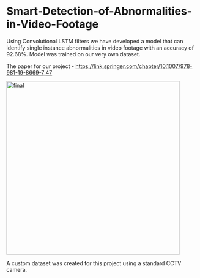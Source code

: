 # Smart-Detection-of-Abnormalities-in-Video-Footage
Using Convolutional LSTM filters we have developed a model that can identify single instance abnormalities in video footage with an accuracy of 92.68%. Model was trained on our very own dataset.

The paper for our project - https://link.springer.com/chapter/10.1007/978-981-19-8669-7_47

<img width="453" alt="final" src="https://github.com/Anikhet/Smart-Detection-of-Abnormalities-in-Video-Footage/assets/51974582/21e9e61a-2eaa-4d4d-bd95-79e294ae04ac">

A custom dataset was created for this project using a standard CCTV camera. 
